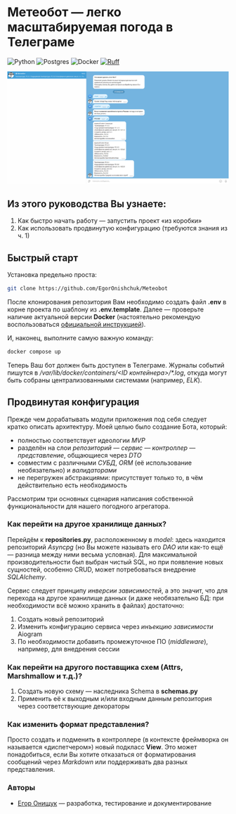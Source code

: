 # Метеобот — легко масштабируемая погода в Телеграме

![Python](https://img.shields.io/badge/python-3670A0?style=for-the-badge&logo=python&logoColor=ffdd54)
![Postgres](https://img.shields.io/badge/postgres-%23316192.svg?style=for-the-badge&logo=postgresql&logoColor=white)
![Docker](https://img.shields.io/badge/docker-%230db7ed.svg?style=for-the-badge&logo=docker&logoColor=white)
[![Ruff](https://img.shields.io/endpoint?url=https://raw.githubusercontent.com/astral-sh/ruff/main/assets/badge/v2.json)](https://github.com/astral-sh/ruff)

![Пример использования](meteobot.png)

## Из этого руководства Вы узнаете:

1. Как быстро начать работу — запустить проект «из коробки»
2. Как использовать продвинутую конфигурацию (требуются знания из ч. 1)

## Быстрый старт

Установка предельно проста:

```bash
git clone https://github.com/EgorOnishchuk/Meteobot
```

После клонирования репозитория Вам необходимо создать файл **.env** в корне проекта по шаблону из **.env.template**.
Далее — проверьте наличие актуальной версии **Docker** (настоятельно рекомендую воспользоваться [официальной 
инструкцией](https://docs.docker.com/engine/install/ "Документация Docker")).

И, наконец, выполните самую важную команду:

```bash
docker compose up
```

Теперь Ваш бот должен быть доступен в Телеграме. Журналы событий пишутся в _/var/lib/docker/containers/<ID 
контейнера>/*.log_, откуда могут быть собраны централизованными системами (например, _ELK_).

## Продвинутая конфигурация

Прежде чем дорабатывать модули приложения под себя следует кратко описать архитектуру. Моей целью было
создание Бота, который:

* полностью соответствует идеологии _MVP_
* разделён на слои _репозиторий — сервис — контроллер — представление_, общающиеся через _DTO_
* совместим с различными _СУБД_, _ORM_ (её использование необязательно) и _валидаторами_
* не перегружен абстракциями: присутствует только то, в чём действительно есть необходимость

Рассмотрим три основных сценария написания собственной функциональности для нашего погодного агрегатора.

### Как перейти на другое хранилище данных?

Перейдём к **repositories.py**, расположенному в _model_: здесь находится репозиторий _Asyncpg_ (но Вы можете называть
его _DAO_ или как-то ещё — разница между ними весьма условная). Для максимальной производительности был выбран 
чистый SQL, но при появление новых сущностей, особенно CRUD, может потребоваться внедрение _SQLAlchemy_.

Сервис следует принципу _инверсии зависимостей_, а это значит, что для перехода на другое хранилище данных
(и даже необязательно БД: при необходимости всё можно хранить в файлах) достаточно:

1. Создать новый репозиторий
2. Изменить конфигурацию сервиса через _инъекцию зависимости_ Aiogram
3. По необходимости добавить промежуточное ПО (_middleware_), например, для внедрения сессии

### Как перейти на другого поставщика схем (Attrs, Marshmallow и т.д.)?

1. Создать новую схему — наследника Schema в **schemas.py**
2. Применить её к выходным и/или входным данным репозитория через соответствующие декораторы

### Как изменить формат представления?

Просто создать и подменить в контроллере (в контексте фреймворка он называется «диспетчером») новый подкласс 
**View**. Это может понадобиться, если Вы хотите отказаться от форматирования сообщений через _Markdown_ или 
поддерживать два разных представления.

### Авторы

* [Егор Онищук](https://gitlab.skillbox.ru/egor_onishchuk "Профиль в GitLab") — разработка, тестирование и
  документирование
